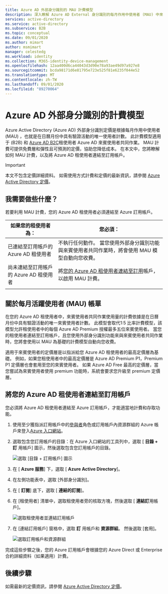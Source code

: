 ```yaml
---
title: Azure AD 外部身分識別的 MAU 計費模型
description: 深入瞭解 Azure AD External 身分識別的每月作用中使用者 (MAU) 中來賓使用者共同作業 (B2B Azure AD 的) 計費模型。 瞭解如何將您的 Azure AD 租使用者連結至 Azure 訂用帳戶。
services: active-directory
ms.service: active-directory
ms.subservice: B2B
ms.topic: conceptual
ms.date: 09/01/2020
ms.author: mimart
author: msmimart
manager: celestedg
ms.workload: identity
ms.collection: M365-identity-device-management
ms.openlocfilehash: 12aa400d6ca44043d3d90e78a93ae49d97a927e8
ms.sourcegitcommit: bcda98171d6e81795e723e525f81e6235f044e52
ms.translationtype: MT
ms.contentlocale: zh-TW
ms.lasthandoff: 09/01/2020
ms.locfileid: "89270064"
---
```

# <a name="billing-model-for-azure-ad-external-identities"></a>Azure AD 外部身分識別的計費模型

Azure Active Directory (Azure AD) 外部身分識別定價是根據每月作用中使用者 (MAU) ，也就是在日曆月份中具有驗證活動的唯一使用者計數。 此計費模型適用于 (B2B) 和 [Azure AD B2C](https://docs.microsoft.com/azure/active-directory-b2c/billing)租使用者 Azure AD 來賓使用者共同作業。 MAU 計費可提供免費層和彈性且可預測的定價，協助您降低成本。 在本文中，您將瞭解如何 MAU 計費，以及將 Azure AD 租使用者連結至訂用帳戶。

> [!IMPORTANT]
> 本文不包含定價詳細資料。 如需使用方式計費和定價的最新資訊，請參閱 [Azure Active Directory 定價](https://azure.microsoft.com/pricing/details/active-directory/)。

## <a name="what-do-i-need-to-do"></a>我需要做些什麼？

若要利用 MAU 計費，您的 Azure AD 租使用者必須連結至 Azure 訂用帳戶。

|如果您的租使用者為：  |您必須：  |
|---------|---------|
| 已連結至訂用帳戶的 Azure AD 租使用者     | 不執行任何動作。 當您使用外部身分識別功能與來賓使用者共同作業時，將會使用 MAU 模型自動向您收費。        |
| 尚未連結至訂用帳戶的 Azure AD 租使用者     | 將[您的 Azure AD 租使用者連結至訂用](#link-your-azure-ad-tenant-to-a-subscription)帳戶，以啟用 MAU 計費。        |
|  |  |

## <a name="about-monthly-active-users-mau-billing"></a>關於每月活躍使用者 (MAU) 帳單

在您的 Azure AD 租使用者中，來賓使用者共同作業使用量的計費依據是在日曆月份中具有驗證活動的唯一來賓使用者計數。 此模型會取代1:5 比率計費模型，該模型允許租使用者中的每個 Azure AD Premium 授權最多五位來賓使用者。 當您的租使用者連結至訂用帳戶，且您使用外部身分識別功能來與來賓使用者共同作業時，您將會使用以 MAU 為基礎的計費模型自動向您收費。
  
適用于來賓使用者的定價層是以指派給您 Azure AD 租使用者的最高定價層為基礎。 例如，如果您租使用者中的最高定價層是 Azure AD Premium P1，Premium P1 定價層也會套用至您的來賓使用者。 如果 Azure AD Free 最高的定價層，當您嘗試為來賓使用者使用 premium 功能時，系統會要求您升級至 premium 定價層。

## <a name="link-your-azure-ad-tenant-to-a-subscription"></a>將您的 Azure AD 租使用者連結至訂用帳戶

您必須將 Azure AD 租使用者連結至 Azure 訂用帳戶，才能適當地計費和存取功能。

1. 使用至少獲指派訂用帳戶中的[參與者](https://docs.microsoft.com/azure/role-based-access-control/built-in-roles)角色或訂用帳戶內資源群組的 Azure 帳戶來登入[Azure 入口網站](https://portal.azure.com/)。

2. 選取包含您訂用帳戶的目錄：在 Azure 入口網站的工具列中，選取 [ **目錄 + 訂** 用帳戶] 圖示，然後選取包含您訂用帳戶的目錄。

    ![選取 [目錄 + 訂用帳戶] 圖示](media/external-identities-pricing/portal-mau-pick-directory.png)

3. 在 [ **Azure 服務**] 下，選取 [ **Azure Active Directory**]。

4. 在左側功能表中，選取 [外部身分識別]。

5. 在 [ **訂閱**] 底下，選取 [ **連結的訂閱**]。

6. 在 [租使用者] 清單中，選取租使用者旁的核取方塊，然後選取 [ **連結訂**用帳戶]。

    ![選取租使用者並連結訂用帳戶](media/external-identities-pricing/linked-subscriptions.png)

7. 在 [連結訂用帳戶] 窗格中，選取 **訂** 用帳戶和 **資源群組**。 然後選取 [套用]。

    ![選取訂用帳戶和資源群組](media/external-identities-pricing/link-subscription-resource.png)

完成這些步驟之後，您的 Azure 訂用帳戶會根據您的 Azure Direct 或 Enterprise 合約詳細資料（如果適用）計費。

## <a name="next-steps"></a>後續步驟

如需最新的定價資訊，請參閱 [Azure Active Directory 定價](https://azure.microsoft.com/pricing/details/active-directory/)。
